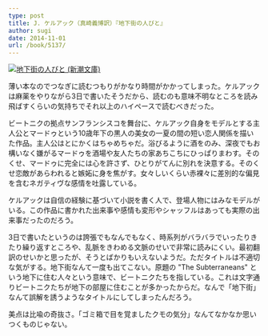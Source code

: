 ```yaml
---
type: post
title: J. ケルアック（真崎義博訳）『地下街の人びと』
author: sugi
date: 2014-11-01
url: /book/5137/
---
```

<a href="http://www.amazon.co.jp/exec/obidos/ASIN/4102076115" onclick="_gaq.push(['_trackEvent', 'outbound-article', 'http://www.amazon.co.jp/exec/obidos/ASIN/4102076115', '']);" name="amazletlink" target="_blank"><img src="http://i0.wp.com/ecx.images-amazon.com/images/I/51S2WYA5PVL._SL160_.jpg?w=660" alt="地下街の人びと (新潮文庫)" class="alignleft"  data-recalc-dims="1" /></a>

薄い本なのでつなぎに読むつもりがかなり時間がかかってしまった。ケルアックは麻薬をやりながら3日で書いたそうだから、読むのも意味不明なところを読み飛ばすくらいの気持ちでそれ以上のハイペースで読むべきだった。

ビートニクの拠点サンフランシスコを舞台に、ケルアック自身をモデルとする主人公とマードゥという10歳年下の黒人の美女の一夏の間の短い恋人関係を描いた作品。主人公はとにかくはちゃめちゃだ。浴びるように酒をのみ、深夜でもお構いなく嫌がるマードゥを酒場や友人たちの家あちこちにひっぱりまわす。そのくせ、マードゥに完全には心を許さず、ひとりがてんに別れを決意する。そのくせ恋敵があらわれると嫉妬に身を焦がす。女々しいくらい赤裸々に差別的な偏見を含むネガティヴな感情を吐露している。

ケルアックは自信の経験に基づいて小説を書く人で、登場人物にはみなモデルがいる。この作品に書かれた出来事や感情も変形やシャッフルはあっても実際の出来事だったのだろう。

3日で書いたというのは誇張でもなんでもなく、時系列がバラバラでいったりきたり繰り返すところや、乱脈をきわめる文脈のせいで非常に読みにくい。最初翻訳のせいかと思ったが、そうとばかりもいえないようだ。ただタイトルは不適切な気がする。地下街なんて一度も出てこない。原題の "The Subterraneans" という地下に住む人々という意味で、ビートニクたちを指している。これは文字通りビートニクたちが地下の部屋に住むことが多かったからだ。なんで「地下街」なんて誤解を誘うようなタイトルにしてしまったんだろう。

美点は比喩の奇抜さ。「ゴミ箱で目を覚ましたクモの気分」なんてなかなか思いつくものじゃない。
